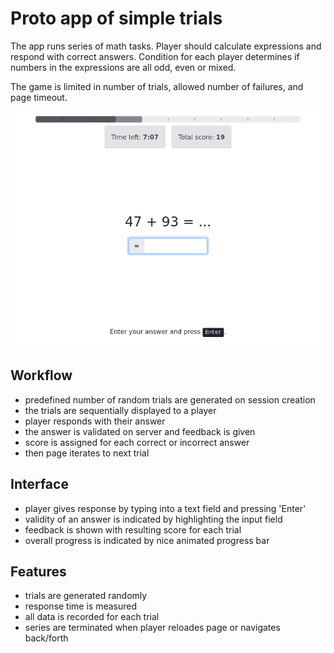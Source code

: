 # Proto app of simple trials

The app runs series of math tasks. Player should calculate expressions and respond with correct answers.
Condition for each player determines if numbers in the expressions are all odd, even or mixed.

The game is limited in number of trials, allowed number of failures, and page timeout.

![screenshot](../_screenshots/simple.png)

## Workflow

- predefined number of random trials are generated on session creation
- the trials are sequentially displayed to a player
- player responds with their answer
- the answer is validated on server and feedback is given
- score is assigned for each correct or incorrect answer
- then page iterates to next trial

## Interface

- player gives response by typing into a text field and pressing 'Enter'
- validity of an answer is indicated by highlighting the input field
- feedback is shown with resulting score for each trial
- overall progress is indicated by nice animated progress bar

## Features

- trials are generated randomly
- response time is measured
- all data is recorded for each trial
- series are terminated when player reloades page or navigates back/forth